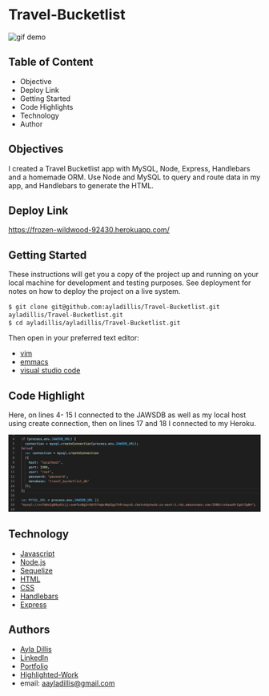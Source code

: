 # Travel-Bucketlist

![gif demo]()

## Table of Content
- Objective
- Deploy Link
- Getting Started
- Code Highlights
- Technology
- Author 

## Objectives

I created a Travel Bucketlist app with MySQL, Node, Express, Handlebars and a homemade ORM. Use Node and MySQL to query and route data in my app, and Handlebars to generate the HTML.


## Deploy Link

https://frozen-wildwood-92430.herokuapp.com/

## Getting Started
These instructions will get you a copy of the project up and running on your local machine for development and testing purposes. See deployment for notes on how to deploy the project on a live system.

```
$ git clone git@github.com:ayladillis/Travel-Bucketlist.git
ayladillis/Travel-Bucketlist.git
$ cd ayladillis/ayladillis/Travel-Bucketlist.git
```
Then open in your preferred text editor:
- [vim](https://www.vim.org/) 
- [emmacs](https://www.gnu.org/software/emacs/)
- [visual studio code](https://code.visualstudio.com/) 

## Code Highlight

Here, on lines 4- 15 I connected to the JAWSDB as well as my local host using create connection, then on lines 17 and 18 I connected to my Heroku. 

![code screenshot](image.png)


## Technology
* [Javascript](https://developer.mozilla.org/en-US/docs/Web/JavaScrip)
* [Node.js](https://node.js.org/)
* [Sequelize](https://sequelize.org/)
* [HTML](https://en.wikipedia.org/wiki/HTML5)
* [CSS](https://www.w3.org/Style/CSS/Overview.en.html)
* [Handlebars](https://handlebarsjs.com/)
* [Express](https://expressjs.com/)


## Authors 
- [Ayla Dillis](https://github.com/ayladillis)
- [LinkedIn](https://www.linkedin.com/in/ayladillis/)
- [Portfolio](https://ayladillis.github.io/ayladillis_portfolio/)
- [Highlighted-Work](https://ayladillis.github.io/Coding-Bootcamp-Project-1-Zillow-Maps-API-AD/)
- email: aayladillis@gmail.com